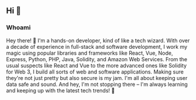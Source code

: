 ## Hi :wave:

### Whoami


Hey there! 👋 I'm a hands-on developer, kind of like a tech wizard. With over a decade of experience in full-stack and software development, I work my magic using popular libraries and frameworks like React, Vue, Node, Express, Python, PHP, Java, Solidity, and Amazon Web Services. From the usual suspects like React and Vue to the more advanced ones like Solidity for Web 3, I build all sorts of web and software applications. Making sure they're not just pretty but also secure is my jam. I'm all about keeping user data safe and sound. And hey, I'm not stopping there – I'm always learning and keeping up with the latest tech trends! 🚀
